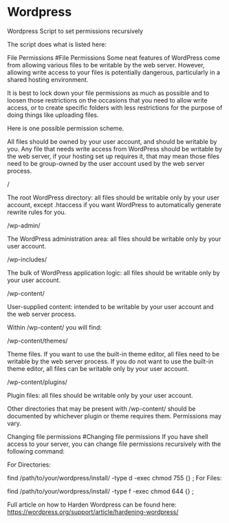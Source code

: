 # Wordpress
Wordpress Script to set permissions recursively

The script does what is listed here:


File Permissions #File Permissions
Some neat features of WordPress come from allowing various files to be writable by the web server. However, allowing write access to your files is potentially dangerous, particularly in a shared hosting environment.

It is best to lock down your file permissions as much as possible and to loosen those restrictions on the occasions that you need to allow write access, or to create specific folders with less restrictions for the purpose of doing things like uploading files.

Here is one possible permission scheme.

All files should be owned by your user account, and should be writable by you. Any file that needs write access from WordPress should be writable by the web server, if your hosting set up requires it, that may mean those files need to be group-owned by the user account used by the web server process.

/

The root WordPress directory: all files should be writable only by your user account, except .htaccess if you want WordPress to automatically generate rewrite rules for you.

/wp-admin/

The WordPress administration area: all files should be writable only by your user account.

/wp-includes/

The bulk of WordPress application logic: all files should be writable only by your user account.

/wp-content/

User-supplied content: intended to be writable by your user account and the web server process.

Within /wp-content/ you will find:

/wp-content/themes/

Theme files. If you want to use the built-in theme editor, all files need to be writable by the web server process. If you do not want to use the built-in theme editor, all files can be writable only by your user account.

/wp-content/plugins/

Plugin files: all files should be writable only by your user account.

Other directories that may be present with /wp-content/ should be documented by whichever plugin or theme requires them. Permissions may vary.



Changing file permissions #Changing file permissions
If you have shell access to your server, you can change file permissions recursively with the following command:

For Directories:

find /path/to/your/wordpress/install/ -type d -exec chmod 755 {} \;
For Files:

find /path/to/your/wordpress/install/ -type f -exec chmod 644 {} \;

Full article on how to Harden Wordpress can be found here: https://wordpress.org/support/article/hardening-wordpress/

